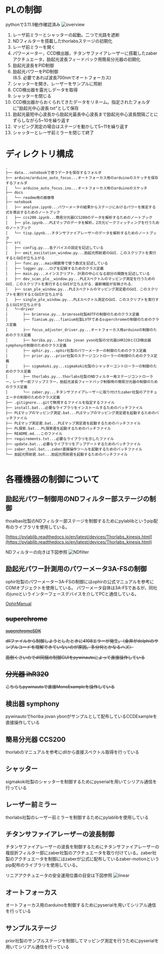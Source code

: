# PLの制御
pythonで3.11.9動作確認済み
![overview](docs/pl-diagram.png)

1. レーザ前ミラーとシャッターの起動。二つで光路を遮断
2. NDフィルターを搭載したthorlabsステージの初期化
3. レーザ前ミラーを開く
4. パワーメーター，CCD検出器，チタンサファイアレーザーに搭載したzaberアクチュエータ，励起光波長フィードバック用簡易分光器の初期化
5. 励起光波長をPID制御
6. 励起光パワーをPID制御\
(6.5. 必要であれば波長700nmでオートフォーカス)
7. シャッターを開き、レーザーをサンプルに照射
8. CCD検出器を露光しデータを取得
9. シャッターを閉じる
10. CCD検出器からおくられてきたデータをリネーム。指定されたフォルダに"励起光中心波長.txt"として保存
11. 励起光最短中心波長から励起光最長中心波長まで励起光中心波長間隔ごとにずらしながら5~10を繰り返す
12. マッピング測定の場合はステージを動かして5~11を繰り返す
13. シャッターとレーザ前ミラーを閉じて終了

# ディレクトリ構成

```
.
├── data...notebookで使うデータを保存するフォルダ
├── arduino/arduino_auto_focus...オートフォーカス用のarduinoのスケッチを保存するフォルダ
│   └── arduino_auto_focus.ino...オートフォーカス用のarduinoのスケッチ
├── docs
│   └── readme用の画像等
├── notebook
│   ├── analyse.ipynb...パワーメータの結果からステージにおけるパワーを推定する式を導出するためのノートブック
|   ├── ccs200.ipynb...簡易分光器CCS200のデータを解析するためのノートブック
│   ├── ple.ipynb...PLEマップのデータを解析，2次元ピークフィッティングを行うためのノートブック
│   └── tisp.ipynb...チタンサファイアレーザーのデータを解析するためのノートブック
├── src
│   ├── config.py...各デバイスの設定を記述している
│   ├── emit_excitation_window.py...励起光照射君のGUI．このスクリプトを実行するとGUIが立ち上がる
│   ├── func.py...main関数等で使う数式を記述している
│   ├── logger.py...ログを記録するためのクラス定義
│   ├── main.py...メインスクリプト．計測の中心となる部分の関数を記述している
|   ├── dev_scan_ple__window.py...PLEスペクトルのマッピング測定を行うためのGUI．このスクリプトを実行するとGUIが立ち上がる．最新機能が反映される．
│   ├── scan_ple_window.py...PLEスペクトルのマッピング測定君のGUI．このスクリプトを実行するとGUIが立ち上がる
│   ├── single_ple_window.py...PLEスペクトル測定のGUI．このスクリプトを実行するとGUIが立ち上がる
│   └──driver
│       ├── brimrose.py...brimrose社製AOTFの制御のためのクラス定義
│       ├── fianium.py...fianium社製LVTFであるsuperchromeの制御のためのクラス定義
│       ├── focus_adjuster_driver.py...オートフォーカス用arduinoの制御のためのクラス定義
│       ├── horiba.py...horiba jovan yvon社製の分光器iHR320とCCD検出器symphonyの制御のためのクラス定義
│       ├── ophir.py...ophir社製のパワーメーターの制御のためのクラス定義
│       ├── prior.py...prior社製のステージコントローラーの制御のためのクラス定義
│       ├── sigmakoki.py...sigmakoki社製のシャッターコントローラーの制御のためのクラス定義
│       ├── thorlabs.py...thorlabs社製のNDフィルター用ステージコントローラー，レーザー前フリップミラー，励起光波長フィードバック制御用の簡易分光器の制御のためのクラス定義
│       └── zaber.py...チタンサファイアレーザーに取り付けたzaber社製のアクチュエータの制御のためのクラス定義
├── .gitignore...gitで無視するファイルを指定するファイル
├── install.bat...必要なライブラリをインストールするためのバッチファイル
├── PLEマップのマッピング測定.bat...PLEマップのマッピング測定君を起動するためのバッチファイル
├── PLEマップ測定君.bat...PLEマップ測定君を起動するためのバッチファイル
├── PL探索.bat...PL探索君を起動するためのバッチファイル
├── README.md...このファイル
├── requirements.txt...必要なライブラリを示したファイル
├── update.bat...必要なライブラリをアップデートするためのバッチファイル
|── zaber_tool.bat...zaber直接操作ツールを起動するためのバッチファイル
└── 励起光照射君.bat...励起光照射君を起動するためのバッチファイル


```

# 各種機器の制御について

## 励起光パワー制御用のNDフィルター部ステージの制御
thoalbas社製のNDフィルター部ステージを制御するためにpylablibというpip配布のライブラリを使用している。

[https://pylablib.readthedocs.io/en/latest/devices/Thorlabs_kinesis.html](https://pylablib.readthedocs.io/en/latest/devices/Thorlabs_kinesis.html)

NDフィルターの向きは下図参照
![NDfilter](docs/ndfilter-diagram.png)

## 励起光パワー計測用のパワーメータ3A-FSの制御
ophir社製のパワーメーター3A-FSの制御にはophirの公式マニュアルを参考にCOMオブジェクトを使用している。
パワーメータ自体は3A-FSであるが，同社のjunoというインターフェースデバイスを介してPCと通信している。

[OphirManual](docs/OphirLMMeasurement_COM_Object_0.pdf)


## ~~superchrome~~
~~[superchromeSDK](docs/SuperChromeSDK.pdf)~~

~~dllファイルから制御しようとしたときに4108エラーが発生。（金井がdelphiのサンプルコードを理解できていないのが原因。多分何とかなるハズ）~~

~~面倒くさいのでdll同梱の制御GUIをpywinautoによって直接操作している~~

## ~~分光器 ihR320~~

~~こちらもpywinautoで直接MonoExampleを操作している~~

## 検出器 symphony

pywinautoでhoriba jovan ybonがサンプルとして配布しているCCDExampleを直接操作している

## 簡易分光器 CCS200

thorlabのマニュアルを参考にdllから直接スペクトル取得を行っている

## シャッター

sigmakoki社製のシャッターを制御するためにpyserialを用いてシリアル通信を行っている

## レーザー前ミラー

thorlabs社製のレーザー前ミラーを制御するためにpylablibを使用している

## チタンサファイアレーザーの波長制御

チタンサファイアレーザーの波長を制御するためにチタンサファイアレーザーの複屈折フィルター部にzaber社製のアクチュエータを取り付けている。zaber社製のアクチュエータを制御にはzaberが公式に配布しているzaber-motionというpip配布のライブラリを使用している。

リニアアクチュエータの安全運用位置の目安は下図参照
![linear](docs/ti-sp-linear-act.png)

## オートフォーカス

オートフォーカス用のarduinoを制御するためにpyserialを用いてシリアル通信を行っている

## サンプルステージ

prior社製のサンプルステージを制御してマッピング測定を行うためにpyserialを用いてシリアル通信を行っている